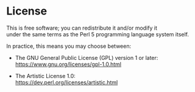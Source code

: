 # License

This is free software; you can redistribute it and/or modify it  
under the same terms as the Perl 5 programming language system itself.

In practice, this means you may choose between:

- The GNU General Public License (GPL) version 1 or later:  
  <https://www.gnu.org/licenses/gpl-1.0.html>

- The Artistic License 1.0:  
  <https://dev.perl.org/licenses/artistic.html>


